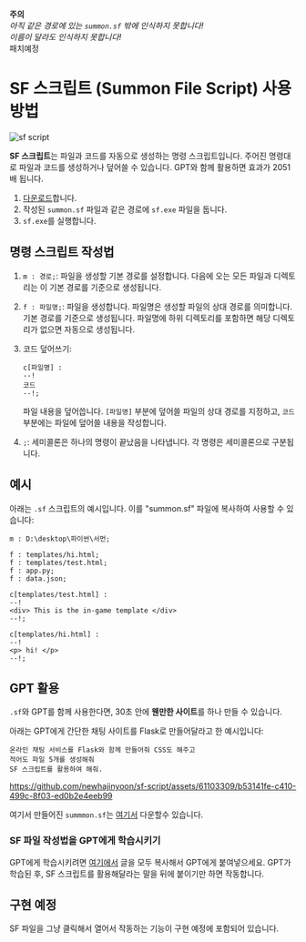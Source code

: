 **주의**<br>
_아직 같은 경로에 있는 `summon.sf` 밖에 인식하지 못합니다!<br>이름이 달라도 인식하지 못합니다!_<br>
패치예정



# SF 스크립트 (Summon File Script) 사용 방법

![sf script](https://github.com/newhajinyoon/sf-script/assets/61103309/dee7e8d5-16d8-49de-918c-e6d41ac6471a)

**SF 스크립트**는 파일과 코드를 자동으로 생성하는 명령 스크립트입니다. 주어진 명령대로 파일과 코드를 생성하거나 덮어쓸 수 있습니다. GPT와 함께 활용하면 효과가 2051배 됩니다.

1. [다운로드](https://github.com/newhajinyoon/sf-script/releases)합니다.
2. 작성된 `summon.sf` 파일과 같은 경로에 `sf.exe` 파일을 둡니다. 
3. `sf.exe`를 실행합니다.

## 명령 스크립트 작성법

1. `m : 경로;`: 파일을 생성할 기본 경로를 설정합니다. 다음에 오는 모든 파일과 디렉토리는 이 기본 경로를 기준으로 생성됩니다.

2. `f : 파일명;`: 파일을 생성합니다. 파일명은 생성할 파일의 상대 경로를 의미합니다. 기본 경로를 기준으로 생성됩니다. 파일명에 하위 디렉토리를 포함하면 해당 디렉토리가 없으면 자동으로 생성됩니다.

3. 코드 덮어쓰기:
   ```
   c[파일명] :
   --!
   코드
   --!;
   ```
   파일 내용을 덮어씁니다. `[파일명]` 부분에 덮어쓸 파일의 상대 경로를 지정하고, `코드` 부분에는 파일에 덮어쓸 내용을 작성합니다.

4. `;`: 세미콜론은 하나의 명령이 끝났음을 나타냅니다. 각 명령은 세미콜론으로 구분됩니다.

## 예시

아래는 `.sf` 스크립트의 예시입니다. 이를 "summon.sf" 파일에 복사하여 사용할 수 있습니다:

```sf
m : D:\desktop\파이썬\서먼;

f : templates/hi.html;
f : templates/test.html;
f : app.py;
f : data.json;

c[templates/test.html] : 
--!
<div> This is the in-game template </div>
--!;

c[templates/hi.html] : 
--!
<p> hi! </p>
--!;
```

## GPT 활용

`.sf`와 GPT를 함께 사용한다면, 30초 안에 **웬만한 사이트**를 하나 만들 수 있습니다.

아래는 GPT에게 간단한 채팅 사이트를 Flask로 만들어달라고 한 예시입니다:

```
온라인 채팅 서비스를 Flask와 함께 만들어줘 CSS도 해주고
적어도 파일 5개를 생성해줘
SF 스크립트를 활용하여 해줘.
```

https://github.com/newhajinyoon/sf-script/assets/61103309/b53141fe-c410-499c-8f03-ed0b2e4eeb99

여기서 만들어진 `summmon.sf`는 [여기서](https://github.com/newhajinyoon/sf-script/blob/main/example/chat/summon.sf) 다운할수 있습니다.


### SF 파일 작성법을 GPT에게 학습시키기

GPT에게 학습시키려면 [여기에서](https://raw.githubusercontent.com/newhajinyoon/sf-script/main/GPT/V1) 글을 모두 복사해서 GPT에게 붙여넣으세요. GPT가 학습된 후, SF 스크립트를 활용해달라는 말을 뒤에 붙이기만 하면 작동합니다.

## 구현 예정

SF 파일을 그냥 클릭해서 열어서 작동하는 기능이 구현 예정에 포함되어 있습니다.


<span style="color:red">


